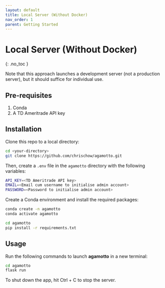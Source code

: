 ```yaml
---
layout: default
title: Local Server (Without Docker)
nav_order: 1
parent: Getting Started
---
```


# Local Server (Without Docker)
{: .no_toc }

Note that this approach launches a development server (not a production server), but it should suffice for individual use.

## Pre-requisites

1. Conda
2. A TD Ameritrade API key

## Installation
Clone this repo to a local directory:

```bash
cd <your-directory>
git clone https://github.com/chrischow/agamotto.git
```

Then, create a `.env` file in the `agamotto` directory with the following variables:

```bash
API_KEY=<TD Ameritrade API key>
EMAIL=<Email cum username to initialise admin account>
PASSWORD=<Password to initialise admin account>
```

Create a Conda environment and install the required packages:

```bash
conda create -n agamotto
conda activate agamotto

cd agamotto
pip install -r requirements.txt
```

## Usage
Run the following commands to launch **agamotto** in a new terminal:

```bash
cd agamotto
flask run
```

To shut down the app, hit Ctrl + C to stop the server.